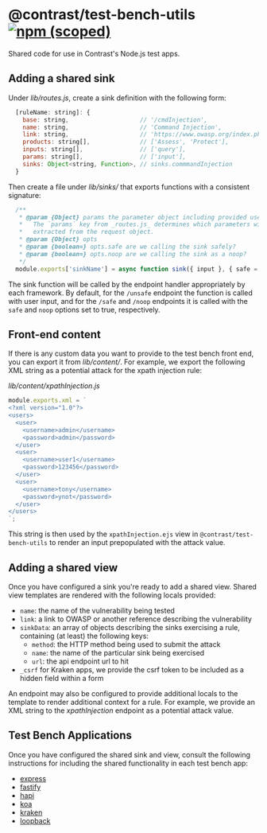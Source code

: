 # @contrast/test-bench-utils [![npm (scoped)](https://img.shields.io/npm/v/@contrast/test-bench-utils)](https://www.npmjs.com/package/@contrast/test-bench-utils)
Shared code for use in Contrast's Node.js test apps.

## Adding a shared sink
Under _lib/routes.js_, create a sink definition with the following form:
```js
  [ruleName: string]: {
    base: string,                    // '/cmdInjection',
    name: string,                    // 'Command Injection',
    link: string,                    // 'https://www.owasp.org/index.php/Command_Injection',
    products: string[],              // ['Assess', 'Protect'],
    inputs: string[],                // ['query'],
    params: string[],                // ['input'],
    sinks: Object<string, Function>, // sinks.commmandInjection
  }
```

Then create a file under _lib/sinks/_ that exports functions with a consistent
signature:
```js
  /**
   * @param {Object} params the parameter object including provided user inputs.
   *   The `params` key from _routes.js_ determines which parameters will be
   *   extracted from the request object.
   * @param {Object} opts
   * @param {boolean=} opts.safe are we calling the sink safely?
   * @param {boolean=} opts.noop are we calling the sink as a noop?
   */
  module.exports['sinkName'] = async function sink({ input }, { safe = false, noop = false } = {}) {};
```
The sink function will be called by the endpoint handler appropriately by each
framework. By default, for the `/unsafe` endpoint the function is called with
user input, and for the `/safe` and `/noop` endpoints it is called with the
`safe` and `noop` options set to true, respectively.

## Front-end content
If there is any custom data you want to provide to the test bench front end, you
can export it from _lib/content/_. For example, we export the following XML
string as a potential attack for the xpath injection rule:

_lib/content/xpathInjection.js_
```js
module.exports.xml = `
<?xml version="1.0"?>
<users>
  <user>
    <username>admin</username>
    <password>admin</password>
  </user>
  <user>
    <username>user1</username>
    <password>123456</password>
  </user>
  <user>
    <username>tony</username>
    <password>ynot</password>
  </user>
</users>
`;
```
This string is then used by the `xpathInjection.ejs` view in `@contrast/test-bench-utils`
to render an input prepopulated with the attack value.

## Adding a shared view
Once you have configured a sink you're ready to add a shared view. Shared view
templates are rendered with the following locals provided:
- `name`: the name of the vulnerability being tested
- `link`: a link to OWASP or another reference describing the vulnerability
- `sinkData`: an array of objects describing the sinks exercising a rule,
  containing (at least) the following keys:
  - `method`: the HTTP method being used to submit the attack
  - `name`: the name of the particular sink being exercised
  - `url`: the api endpoint url to hit
- `_csrf` for Kraken apps, we provide the csrf token to be included as a hidden
  field within a form

An endpoint may also be configured to provide additional locals to the template
to render additional context for a rule. For example, we provide an XML string
to the _xpathInjection_ endpoint as a potential attack value.

## Test Bench Applications
Once you have configured the shared sink and view, consult the following
instructions for including the shared functionality in each test bench app:

- [express](https://github.com/Contrast-Security-OSS/NodeTestBenches/tree/master/express#adding-a-shared-vulnerability)
- [fastify](https://github.com/Contrast-Security-OSS/NodeTestBenches/tree/master/fastify#adding-a-shared-vulnerability)
- [hapi](https://github.com/Contrast-Security-OSS/NodeTestBenches/tree/master/hapi#adding-a-shared-vulnerability)
- [koa](https://github.com/Contrast-Security-OSS/NodeTestBenches/tree/master/koa#adding-a-shared-vulnerability)
- [kraken](https://github.com/Contrast-Security-OSS/NodeTestBenches/tree/master/kraken#adding-a-shared-vulnerability)
- [loopback](https://github.com/Contrast-Security-OSS/NodeTestBenches/tree/master/loopback#adding-a-shared-vulnerability)
